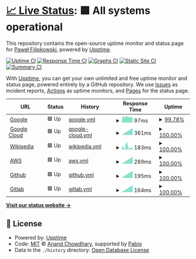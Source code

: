 # [📈 Live Status](https://Pawebf1.github.io/upptime): <!--live status--> **🟩 All systems operational**

This repository contains the open-source uptime monitor and status page for [Paweł Filipkowski](https://Pawebf1.github.io/upptime), powered by [Upptime](https://github.com/upptime/upptime).

[![Uptime CI](https://github.com/Pawebf1/upptime/workflows/Uptime%20CI/badge.svg)](https://github.com/Pawebf1/upptime/actions?query=workflow%3A%22Uptime+CI%22)
[![Response Time CI](https://github.com/Pawebf1/upptime/workflows/Response%20Time%20CI/badge.svg)](https://github.com/Pawebf1/upptime/actions?query=workflow%3A%22Response+Time+CI%22)
[![Graphs CI](https://github.com/Pawebf1/upptime/workflows/Graphs%20CI/badge.svg)](https://github.com/Pawebf1/upptime/actions?query=workflow%3A%22Graphs+CI%22)
[![Static Site CI](https://github.com/Pawebf1/upptime/workflows/Static%20Site%20CI/badge.svg)](https://github.com/Pawebf1/upptime/actions?query=workflow%3A%22Static+Site+CI%22)
[![Summary CI](https://github.com/Pawebf1/upptime/workflows/Summary%20CI/badge.svg)](https://github.com/Pawebf1/upptime/actions?query=workflow%3A%22Summary+CI%22)

With [Upptime](https://upptime.js.org), you can get your own unlimited and free uptime monitor and status page, powered entirely by a GitHub repository. We use [Issues](https://github.com/Pawebf1/upptime/issues) as incident reports, [Actions](https://github.com/Pawebf1/upptime/actions) as uptime monitors, and [Pages](https://Pawebf1.github.io/upptime) for the status page.

<!--start: status pages-->
<!-- This summary is generated by Upptime (https://github.com/upptime/upptime) -->
<!-- Do not edit this manually, your changes will be overwritten -->
<!-- prettier-ignore -->
| URL | Status | History | Response Time | Uptime |
| --- | ------ | ------- | ------------- | ------ |
| <img alt="" src="https://icons.duckduckgo.com/ip3/www.google.com.ico" height="13"> [Google](https://www.google.com) | 🟩 Up | [google.yml](https://github.com/Pawebf1/upptime/commits/HEAD/history/google.yml) | <details><summary><img alt="Response time graph" src="./graphs/google/response-time-week.png" height="20"> 97ms</summary><br><a href="https://Pawebf1.github.io/upptime/history/google"><img alt="Response time 97" src="https://img.shields.io/endpoint?url=https%3A%2F%2Fraw.githubusercontent.com%2FPawebf1%2Fupptime%2FHEAD%2Fapi%2Fgoogle%2Fresponse-time.json"></a><br><a href="https://Pawebf1.github.io/upptime/history/google"><img alt="24-hour response time 97" src="https://img.shields.io/endpoint?url=https%3A%2F%2Fraw.githubusercontent.com%2FPawebf1%2Fupptime%2FHEAD%2Fapi%2Fgoogle%2Fresponse-time-day.json"></a><br><a href="https://Pawebf1.github.io/upptime/history/google"><img alt="7-day response time 97" src="https://img.shields.io/endpoint?url=https%3A%2F%2Fraw.githubusercontent.com%2FPawebf1%2Fupptime%2FHEAD%2Fapi%2Fgoogle%2Fresponse-time-week.json"></a><br><a href="https://Pawebf1.github.io/upptime/history/google"><img alt="30-day response time 97" src="https://img.shields.io/endpoint?url=https%3A%2F%2Fraw.githubusercontent.com%2FPawebf1%2Fupptime%2FHEAD%2Fapi%2Fgoogle%2Fresponse-time-month.json"></a><br><a href="https://Pawebf1.github.io/upptime/history/google"><img alt="1-year response time 97" src="https://img.shields.io/endpoint?url=https%3A%2F%2Fraw.githubusercontent.com%2FPawebf1%2Fupptime%2FHEAD%2Fapi%2Fgoogle%2Fresponse-time-year.json"></a></details> | <details><summary><a href="https://Pawebf1.github.io/upptime/history/google">99.78%</a></summary><a href="https://Pawebf1.github.io/upptime/history/google"><img alt="All-time uptime 100.00%" src="https://img.shields.io/endpoint?url=https%3A%2F%2Fraw.githubusercontent.com%2FPawebf1%2Fupptime%2FHEAD%2Fapi%2Fgoogle%2Fuptime.json"></a><br><a href="https://Pawebf1.github.io/upptime/history/google"><img alt="24-hour uptime 98.46%" src="https://img.shields.io/endpoint?url=https%3A%2F%2Fraw.githubusercontent.com%2FPawebf1%2Fupptime%2FHEAD%2Fapi%2Fgoogle%2Fuptime-day.json"></a><br><a href="https://Pawebf1.github.io/upptime/history/google"><img alt="7-day uptime 99.78%" src="https://img.shields.io/endpoint?url=https%3A%2F%2Fraw.githubusercontent.com%2FPawebf1%2Fupptime%2FHEAD%2Fapi%2Fgoogle%2Fuptime-week.json"></a><br><a href="https://Pawebf1.github.io/upptime/history/google"><img alt="30-day uptime 99.95%" src="https://img.shields.io/endpoint?url=https%3A%2F%2Fraw.githubusercontent.com%2FPawebf1%2Fupptime%2FHEAD%2Fapi%2Fgoogle%2Fuptime-month.json"></a><br><a href="https://Pawebf1.github.io/upptime/history/google"><img alt="1-year uptime 100.00%" src="https://img.shields.io/endpoint?url=https%3A%2F%2Fraw.githubusercontent.com%2FPawebf1%2Fupptime%2FHEAD%2Fapi%2Fgoogle%2Fuptime-year.json"></a></details>
| <img alt="" src="https://icons.duckduckgo.com/ip3/cloud.google.com.ico" height="13"> [Google Cloud](https://cloud.google.com/?hl=pl) | 🟩 Up | [google-cloud.yml](https://github.com/Pawebf1/upptime/commits/HEAD/history/google-cloud.yml) | <details><summary><img alt="Response time graph" src="./graphs/google-cloud/response-time-week.png" height="20"> 361ms</summary><br><a href="https://Pawebf1.github.io/upptime/history/google-cloud"><img alt="Response time 361" src="https://img.shields.io/endpoint?url=https%3A%2F%2Fraw.githubusercontent.com%2FPawebf1%2Fupptime%2FHEAD%2Fapi%2Fgoogle-cloud%2Fresponse-time.json"></a><br><a href="https://Pawebf1.github.io/upptime/history/google-cloud"><img alt="24-hour response time 361" src="https://img.shields.io/endpoint?url=https%3A%2F%2Fraw.githubusercontent.com%2FPawebf1%2Fupptime%2FHEAD%2Fapi%2Fgoogle-cloud%2Fresponse-time-day.json"></a><br><a href="https://Pawebf1.github.io/upptime/history/google-cloud"><img alt="7-day response time 361" src="https://img.shields.io/endpoint?url=https%3A%2F%2Fraw.githubusercontent.com%2FPawebf1%2Fupptime%2FHEAD%2Fapi%2Fgoogle-cloud%2Fresponse-time-week.json"></a><br><a href="https://Pawebf1.github.io/upptime/history/google-cloud"><img alt="30-day response time 361" src="https://img.shields.io/endpoint?url=https%3A%2F%2Fraw.githubusercontent.com%2FPawebf1%2Fupptime%2FHEAD%2Fapi%2Fgoogle-cloud%2Fresponse-time-month.json"></a><br><a href="https://Pawebf1.github.io/upptime/history/google-cloud"><img alt="1-year response time 361" src="https://img.shields.io/endpoint?url=https%3A%2F%2Fraw.githubusercontent.com%2FPawebf1%2Fupptime%2FHEAD%2Fapi%2Fgoogle-cloud%2Fresponse-time-year.json"></a></details> | <details><summary><a href="https://Pawebf1.github.io/upptime/history/google-cloud">100.00%</a></summary><a href="https://Pawebf1.github.io/upptime/history/google-cloud"><img alt="All-time uptime 100.00%" src="https://img.shields.io/endpoint?url=https%3A%2F%2Fraw.githubusercontent.com%2FPawebf1%2Fupptime%2FHEAD%2Fapi%2Fgoogle-cloud%2Fuptime.json"></a><br><a href="https://Pawebf1.github.io/upptime/history/google-cloud"><img alt="24-hour uptime 100.00%" src="https://img.shields.io/endpoint?url=https%3A%2F%2Fraw.githubusercontent.com%2FPawebf1%2Fupptime%2FHEAD%2Fapi%2Fgoogle-cloud%2Fuptime-day.json"></a><br><a href="https://Pawebf1.github.io/upptime/history/google-cloud"><img alt="7-day uptime 100.00%" src="https://img.shields.io/endpoint?url=https%3A%2F%2Fraw.githubusercontent.com%2FPawebf1%2Fupptime%2FHEAD%2Fapi%2Fgoogle-cloud%2Fuptime-week.json"></a><br><a href="https://Pawebf1.github.io/upptime/history/google-cloud"><img alt="30-day uptime 100.00%" src="https://img.shields.io/endpoint?url=https%3A%2F%2Fraw.githubusercontent.com%2FPawebf1%2Fupptime%2FHEAD%2Fapi%2Fgoogle-cloud%2Fuptime-month.json"></a><br><a href="https://Pawebf1.github.io/upptime/history/google-cloud"><img alt="1-year uptime 100.00%" src="https://img.shields.io/endpoint?url=https%3A%2F%2Fraw.githubusercontent.com%2FPawebf1%2Fupptime%2FHEAD%2Fapi%2Fgoogle-cloud%2Fuptime-year.json"></a></details>
| <img alt="" src="https://icons.duckduckgo.com/ip3/en.wikipedia.org.ico" height="13"> [Wikipedia](https://en.wikipedia.org) | 🟩 Up | [wikipedia.yml](https://github.com/Pawebf1/upptime/commits/HEAD/history/wikipedia.yml) | <details><summary><img alt="Response time graph" src="./graphs/wikipedia/response-time-week.png" height="20"> 183ms</summary><br><a href="https://Pawebf1.github.io/upptime/history/wikipedia"><img alt="Response time 183" src="https://img.shields.io/endpoint?url=https%3A%2F%2Fraw.githubusercontent.com%2FPawebf1%2Fupptime%2FHEAD%2Fapi%2Fwikipedia%2Fresponse-time.json"></a><br><a href="https://Pawebf1.github.io/upptime/history/wikipedia"><img alt="24-hour response time 183" src="https://img.shields.io/endpoint?url=https%3A%2F%2Fraw.githubusercontent.com%2FPawebf1%2Fupptime%2FHEAD%2Fapi%2Fwikipedia%2Fresponse-time-day.json"></a><br><a href="https://Pawebf1.github.io/upptime/history/wikipedia"><img alt="7-day response time 183" src="https://img.shields.io/endpoint?url=https%3A%2F%2Fraw.githubusercontent.com%2FPawebf1%2Fupptime%2FHEAD%2Fapi%2Fwikipedia%2Fresponse-time-week.json"></a><br><a href="https://Pawebf1.github.io/upptime/history/wikipedia"><img alt="30-day response time 183" src="https://img.shields.io/endpoint?url=https%3A%2F%2Fraw.githubusercontent.com%2FPawebf1%2Fupptime%2FHEAD%2Fapi%2Fwikipedia%2Fresponse-time-month.json"></a><br><a href="https://Pawebf1.github.io/upptime/history/wikipedia"><img alt="1-year response time 183" src="https://img.shields.io/endpoint?url=https%3A%2F%2Fraw.githubusercontent.com%2FPawebf1%2Fupptime%2FHEAD%2Fapi%2Fwikipedia%2Fresponse-time-year.json"></a></details> | <details><summary><a href="https://Pawebf1.github.io/upptime/history/wikipedia">100.00%</a></summary><a href="https://Pawebf1.github.io/upptime/history/wikipedia"><img alt="All-time uptime 100.00%" src="https://img.shields.io/endpoint?url=https%3A%2F%2Fraw.githubusercontent.com%2FPawebf1%2Fupptime%2FHEAD%2Fapi%2Fwikipedia%2Fuptime.json"></a><br><a href="https://Pawebf1.github.io/upptime/history/wikipedia"><img alt="24-hour uptime 100.00%" src="https://img.shields.io/endpoint?url=https%3A%2F%2Fraw.githubusercontent.com%2FPawebf1%2Fupptime%2FHEAD%2Fapi%2Fwikipedia%2Fuptime-day.json"></a><br><a href="https://Pawebf1.github.io/upptime/history/wikipedia"><img alt="7-day uptime 100.00%" src="https://img.shields.io/endpoint?url=https%3A%2F%2Fraw.githubusercontent.com%2FPawebf1%2Fupptime%2FHEAD%2Fapi%2Fwikipedia%2Fuptime-week.json"></a><br><a href="https://Pawebf1.github.io/upptime/history/wikipedia"><img alt="30-day uptime 100.00%" src="https://img.shields.io/endpoint?url=https%3A%2F%2Fraw.githubusercontent.com%2FPawebf1%2Fupptime%2FHEAD%2Fapi%2Fwikipedia%2Fuptime-month.json"></a><br><a href="https://Pawebf1.github.io/upptime/history/wikipedia"><img alt="1-year uptime 100.00%" src="https://img.shields.io/endpoint?url=https%3A%2F%2Fraw.githubusercontent.com%2FPawebf1%2Fupptime%2FHEAD%2Fapi%2Fwikipedia%2Fuptime-year.json"></a></details>
| <img alt="" src="https://icons.duckduckgo.com/ip3/aws.amazon.com.ico" height="13"> [AWS](https://aws.amazon.com/) | 🟩 Up | [aws.yml](https://github.com/Pawebf1/upptime/commits/HEAD/history/aws.yml) | <details><summary><img alt="Response time graph" src="./graphs/aws/response-time-week.png" height="20"> 289ms</summary><br><a href="https://Pawebf1.github.io/upptime/history/aws"><img alt="Response time 289" src="https://img.shields.io/endpoint?url=https%3A%2F%2Fraw.githubusercontent.com%2FPawebf1%2Fupptime%2FHEAD%2Fapi%2Faws%2Fresponse-time.json"></a><br><a href="https://Pawebf1.github.io/upptime/history/aws"><img alt="24-hour response time 289" src="https://img.shields.io/endpoint?url=https%3A%2F%2Fraw.githubusercontent.com%2FPawebf1%2Fupptime%2FHEAD%2Fapi%2Faws%2Fresponse-time-day.json"></a><br><a href="https://Pawebf1.github.io/upptime/history/aws"><img alt="7-day response time 289" src="https://img.shields.io/endpoint?url=https%3A%2F%2Fraw.githubusercontent.com%2FPawebf1%2Fupptime%2FHEAD%2Fapi%2Faws%2Fresponse-time-week.json"></a><br><a href="https://Pawebf1.github.io/upptime/history/aws"><img alt="30-day response time 289" src="https://img.shields.io/endpoint?url=https%3A%2F%2Fraw.githubusercontent.com%2FPawebf1%2Fupptime%2FHEAD%2Fapi%2Faws%2Fresponse-time-month.json"></a><br><a href="https://Pawebf1.github.io/upptime/history/aws"><img alt="1-year response time 289" src="https://img.shields.io/endpoint?url=https%3A%2F%2Fraw.githubusercontent.com%2FPawebf1%2Fupptime%2FHEAD%2Fapi%2Faws%2Fresponse-time-year.json"></a></details> | <details><summary><a href="https://Pawebf1.github.io/upptime/history/aws">100.00%</a></summary><a href="https://Pawebf1.github.io/upptime/history/aws"><img alt="All-time uptime 100.00%" src="https://img.shields.io/endpoint?url=https%3A%2F%2Fraw.githubusercontent.com%2FPawebf1%2Fupptime%2FHEAD%2Fapi%2Faws%2Fuptime.json"></a><br><a href="https://Pawebf1.github.io/upptime/history/aws"><img alt="24-hour uptime 100.00%" src="https://img.shields.io/endpoint?url=https%3A%2F%2Fraw.githubusercontent.com%2FPawebf1%2Fupptime%2FHEAD%2Fapi%2Faws%2Fuptime-day.json"></a><br><a href="https://Pawebf1.github.io/upptime/history/aws"><img alt="7-day uptime 100.00%" src="https://img.shields.io/endpoint?url=https%3A%2F%2Fraw.githubusercontent.com%2FPawebf1%2Fupptime%2FHEAD%2Fapi%2Faws%2Fuptime-week.json"></a><br><a href="https://Pawebf1.github.io/upptime/history/aws"><img alt="30-day uptime 100.00%" src="https://img.shields.io/endpoint?url=https%3A%2F%2Fraw.githubusercontent.com%2FPawebf1%2Fupptime%2FHEAD%2Fapi%2Faws%2Fuptime-month.json"></a><br><a href="https://Pawebf1.github.io/upptime/history/aws"><img alt="1-year uptime 100.00%" src="https://img.shields.io/endpoint?url=https%3A%2F%2Fraw.githubusercontent.com%2FPawebf1%2Fupptime%2FHEAD%2Fapi%2Faws%2Fuptime-year.json"></a></details>
| <img alt="" src="https://icons.duckduckgo.com/ip3/github.com.ico" height="13"> [Github](https://github.com/) | 🟩 Up | [github.yml](https://github.com/Pawebf1/upptime/commits/HEAD/history/github.yml) | <details><summary><img alt="Response time graph" src="./graphs/github/response-time-week.png" height="20"> 195ms</summary><br><a href="https://Pawebf1.github.io/upptime/history/github"><img alt="Response time 195" src="https://img.shields.io/endpoint?url=https%3A%2F%2Fraw.githubusercontent.com%2FPawebf1%2Fupptime%2FHEAD%2Fapi%2Fgithub%2Fresponse-time.json"></a><br><a href="https://Pawebf1.github.io/upptime/history/github"><img alt="24-hour response time 195" src="https://img.shields.io/endpoint?url=https%3A%2F%2Fraw.githubusercontent.com%2FPawebf1%2Fupptime%2FHEAD%2Fapi%2Fgithub%2Fresponse-time-day.json"></a><br><a href="https://Pawebf1.github.io/upptime/history/github"><img alt="7-day response time 195" src="https://img.shields.io/endpoint?url=https%3A%2F%2Fraw.githubusercontent.com%2FPawebf1%2Fupptime%2FHEAD%2Fapi%2Fgithub%2Fresponse-time-week.json"></a><br><a href="https://Pawebf1.github.io/upptime/history/github"><img alt="30-day response time 195" src="https://img.shields.io/endpoint?url=https%3A%2F%2Fraw.githubusercontent.com%2FPawebf1%2Fupptime%2FHEAD%2Fapi%2Fgithub%2Fresponse-time-month.json"></a><br><a href="https://Pawebf1.github.io/upptime/history/github"><img alt="1-year response time 195" src="https://img.shields.io/endpoint?url=https%3A%2F%2Fraw.githubusercontent.com%2FPawebf1%2Fupptime%2FHEAD%2Fapi%2Fgithub%2Fresponse-time-year.json"></a></details> | <details><summary><a href="https://Pawebf1.github.io/upptime/history/github">100.00%</a></summary><a href="https://Pawebf1.github.io/upptime/history/github"><img alt="All-time uptime 100.00%" src="https://img.shields.io/endpoint?url=https%3A%2F%2Fraw.githubusercontent.com%2FPawebf1%2Fupptime%2FHEAD%2Fapi%2Fgithub%2Fuptime.json"></a><br><a href="https://Pawebf1.github.io/upptime/history/github"><img alt="24-hour uptime 100.00%" src="https://img.shields.io/endpoint?url=https%3A%2F%2Fraw.githubusercontent.com%2FPawebf1%2Fupptime%2FHEAD%2Fapi%2Fgithub%2Fuptime-day.json"></a><br><a href="https://Pawebf1.github.io/upptime/history/github"><img alt="7-day uptime 100.00%" src="https://img.shields.io/endpoint?url=https%3A%2F%2Fraw.githubusercontent.com%2FPawebf1%2Fupptime%2FHEAD%2Fapi%2Fgithub%2Fuptime-week.json"></a><br><a href="https://Pawebf1.github.io/upptime/history/github"><img alt="30-day uptime 100.00%" src="https://img.shields.io/endpoint?url=https%3A%2F%2Fraw.githubusercontent.com%2FPawebf1%2Fupptime%2FHEAD%2Fapi%2Fgithub%2Fuptime-month.json"></a><br><a href="https://Pawebf1.github.io/upptime/history/github"><img alt="1-year uptime 100.00%" src="https://img.shields.io/endpoint?url=https%3A%2F%2Fraw.githubusercontent.com%2FPawebf1%2Fupptime%2FHEAD%2Fapi%2Fgithub%2Fuptime-year.json"></a></details>
| <img alt="" src="https://icons.duckduckgo.com/ip3/about.gitlab.com.ico" height="13"> [Gitlab](https://about.gitlab.com/) | 🟩 Up | [gitlab.yml](https://github.com/Pawebf1/upptime/commits/HEAD/history/gitlab.yml) | <details><summary><img alt="Response time graph" src="./graphs/gitlab/response-time-week.png" height="20"> 164ms</summary><br><a href="https://Pawebf1.github.io/upptime/history/gitlab"><img alt="Response time 164" src="https://img.shields.io/endpoint?url=https%3A%2F%2Fraw.githubusercontent.com%2FPawebf1%2Fupptime%2FHEAD%2Fapi%2Fgitlab%2Fresponse-time.json"></a><br><a href="https://Pawebf1.github.io/upptime/history/gitlab"><img alt="24-hour response time 164" src="https://img.shields.io/endpoint?url=https%3A%2F%2Fraw.githubusercontent.com%2FPawebf1%2Fupptime%2FHEAD%2Fapi%2Fgitlab%2Fresponse-time-day.json"></a><br><a href="https://Pawebf1.github.io/upptime/history/gitlab"><img alt="7-day response time 164" src="https://img.shields.io/endpoint?url=https%3A%2F%2Fraw.githubusercontent.com%2FPawebf1%2Fupptime%2FHEAD%2Fapi%2Fgitlab%2Fresponse-time-week.json"></a><br><a href="https://Pawebf1.github.io/upptime/history/gitlab"><img alt="30-day response time 164" src="https://img.shields.io/endpoint?url=https%3A%2F%2Fraw.githubusercontent.com%2FPawebf1%2Fupptime%2FHEAD%2Fapi%2Fgitlab%2Fresponse-time-month.json"></a><br><a href="https://Pawebf1.github.io/upptime/history/gitlab"><img alt="1-year response time 164" src="https://img.shields.io/endpoint?url=https%3A%2F%2Fraw.githubusercontent.com%2FPawebf1%2Fupptime%2FHEAD%2Fapi%2Fgitlab%2Fresponse-time-year.json"></a></details> | <details><summary><a href="https://Pawebf1.github.io/upptime/history/gitlab">100.00%</a></summary><a href="https://Pawebf1.github.io/upptime/history/gitlab"><img alt="All-time uptime 100.00%" src="https://img.shields.io/endpoint?url=https%3A%2F%2Fraw.githubusercontent.com%2FPawebf1%2Fupptime%2FHEAD%2Fapi%2Fgitlab%2Fuptime.json"></a><br><a href="https://Pawebf1.github.io/upptime/history/gitlab"><img alt="24-hour uptime 100.00%" src="https://img.shields.io/endpoint?url=https%3A%2F%2Fraw.githubusercontent.com%2FPawebf1%2Fupptime%2FHEAD%2Fapi%2Fgitlab%2Fuptime-day.json"></a><br><a href="https://Pawebf1.github.io/upptime/history/gitlab"><img alt="7-day uptime 100.00%" src="https://img.shields.io/endpoint?url=https%3A%2F%2Fraw.githubusercontent.com%2FPawebf1%2Fupptime%2FHEAD%2Fapi%2Fgitlab%2Fuptime-week.json"></a><br><a href="https://Pawebf1.github.io/upptime/history/gitlab"><img alt="30-day uptime 100.00%" src="https://img.shields.io/endpoint?url=https%3A%2F%2Fraw.githubusercontent.com%2FPawebf1%2Fupptime%2FHEAD%2Fapi%2Fgitlab%2Fuptime-month.json"></a><br><a href="https://Pawebf1.github.io/upptime/history/gitlab"><img alt="1-year uptime 100.00%" src="https://img.shields.io/endpoint?url=https%3A%2F%2Fraw.githubusercontent.com%2FPawebf1%2Fupptime%2FHEAD%2Fapi%2Fgitlab%2Fuptime-year.json"></a></details>

<!--end: status pages-->

[**Visit our status website →**](https://Pawebf1.github.io/upptime)

## 📄 License

- Powered by: [Upptime](https://github.com/upptime/upptime)
- Code: [MIT](./LICENSE) © [Anand Chowdhary](https://anandchowdhary.com), supported by [Pabio](https://pabio.com)
- Data in the `./history` directory: [Open Database License](https://opendatacommons.org/licenses/odbl/1-0/)
